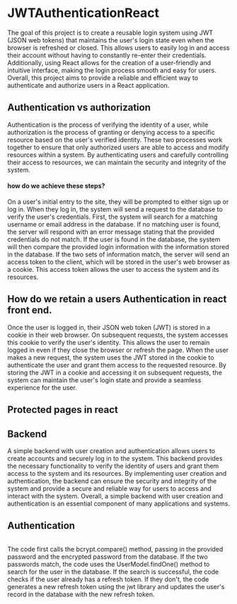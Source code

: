 # JWTAuthenticationReact

The goal of this project is to create a reusable login system using JWT (JSON web tokens) that maintains the user's login state even when the browser is refreshed or closed. This allows users to easily log in and access their account without having to constantly re-enter their credentials. Additionally, using React allows for the creation of a user-friendly and intuitive interface, making the login process smooth and easy for users. Overall, this project aims to provide a reliable and efficient way to authenticate and authorize users in a React application.

## Authentication vs authorization

 Authentication is the process of verifying the identity of a user, while authorization is the process of granting or denying access to a specific resource based on the user's verified identity. These two processes work together to ensure that only authorized users are able to access and modify resources within a system. By authenticating users and carefully controlling their access to resources, we can maintain the security and integrity of the system.
  
  #### how do we achieve these steps?
  
  On a user's initial entry to the site, they will be prompted to either sign up or log in. When they log in, the system will send a request to the database to verify the user's credentials. First, the system will search for a matching username or email address in the database. If no matching user is found, the server will respond with an error message stating that the provided credentials do not match. If the user is found in the database, the system will then compare the provided login information with the information stored in the database. If the two sets of information match, the server will send an access token to the client, which will be stored in the user's web browser as a cookie. This access token allows the user to access the system and its resources.

## How do we retain a users Authentication in react front end.

Once the user is logged in, their JSON web token (JWT) is stored in a cookie in their web browser. On subsequent requests, the system accesses this cookie to verify the user's identity. This allows the user to remain logged in even if they close the browser or refresh the page. When the user makes a new request, the system uses the JWT stored in the cookie to authenticate the user and grant them access to the requested resource. By storing the JWT in a cookie and accessing it on subsequent requests, the system can maintain the user's login state and provide a seamless experience for the user.

## Protected pages in react



## Backend

A simple backend with user creation and authentication allows users to create accounts and securely log in to the system. This backend provides the necessary functionality to verify the identity of users and grant them access to the system and its resources. By implementing user creation and authentication, the backend can ensure the security and integrity of the system and provide a secure and reliable way for users to access and interact with the system. Overall, a simple backend with user creation and authentication is an essential component of many applications and systems.

## Authentication 

```

```

The code first calls the bcrypt.compare() method, passing in the provided password and the encrypted password from the database. If the two passwords match, the code uses the UserModel.findOne() method to search for the user in the database. If the search is successful, the code checks if the user already has a refresh token. If they don't, the code generates a new refresh token using the jwt library and updates the user's record in the database with the new refresh token.


